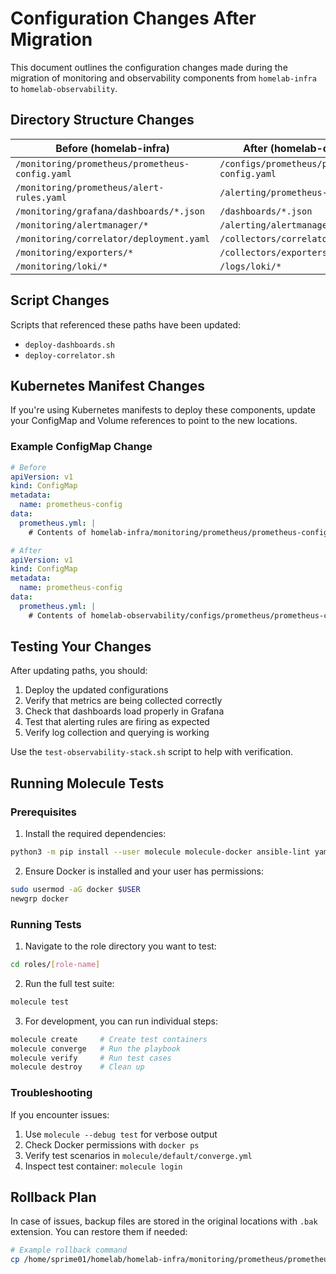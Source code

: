 # Configuration Changes After Migration

This document outlines the configuration changes made during the migration of monitoring and observability components from `homelab-infra` to `homelab-observability`.

## Directory Structure Changes

| Before (homelab-infra) | After (homelab-observability) |
|------------------------|-------------------------------|
| `/monitoring/prometheus/prometheus-config.yaml` | `/configs/prometheus/prometheus-config.yaml` |
| `/monitoring/prometheus/alert-rules.yaml` | `/alerting/prometheus-rules.yaml` |
| `/monitoring/grafana/dashboards/*.json` | `/dashboards/*.json` |
| `/monitoring/alertmanager/*` | `/alerting/alertmanager/*` |
| `/monitoring/correlator/deployment.yaml` | `/collectors/correlator/deployment.yaml` |
| `/monitoring/exporters/*` | `/collectors/exporters/*` |
| `/monitoring/loki/*` | `/logs/loki/*` |

## Script Changes

Scripts that referenced these paths have been updated:
- `deploy-dashboards.sh`
- `deploy-correlator.sh`

## Kubernetes Manifest Changes

If you're using Kubernetes manifests to deploy these components, update your ConfigMap and Volume references to point to the new locations.

### Example ConfigMap Change

```yaml
# Before
apiVersion: v1
kind: ConfigMap
metadata:
  name: prometheus-config
data:
  prometheus.yml: |
    # Contents of homelab-infra/monitoring/prometheus/prometheus-config.yaml

# After
apiVersion: v1
kind: ConfigMap
metadata:
  name: prometheus-config
data:
  prometheus.yml: |
    # Contents of homelab-observability/configs/prometheus/prometheus-config.yaml
```

## Testing Your Changes

After updating paths, you should:

1. Deploy the updated configurations
2. Verify that metrics are being collected correctly
3. Check that dashboards load properly in Grafana
4. Test that alerting rules are firing as expected
5. Verify log collection and querying is working

Use the `test-observability-stack.sh` script to help with verification.

## Running Molecule Tests

### Prerequisites
1. Install the required dependencies:
```bash
python3 -m pip install --user molecule molecule-docker ansible-lint yamllint
```

2. Ensure Docker is installed and your user has permissions:
```bash
sudo usermod -aG docker $USER
newgrp docker
```

### Running Tests

1. Navigate to the role directory you want to test:
```bash
cd roles/[role-name]
```

2. Run the full test suite:
```bash
molecule test
```

3. For development, you can run individual steps:
```bash
molecule create     # Create test containers
molecule converge   # Run the playbook
molecule verify     # Run test cases
molecule destroy    # Clean up
```

### Troubleshooting

If you encounter issues:

1. Use `molecule --debug test` for verbose output
2. Check Docker permissions with `docker ps`
3. Verify test scenarios in `molecule/default/converge.yml`
4. Inspect test container: `molecule login`

## Rollback Plan

In case of issues, backup files are stored in the original locations with `.bak` extension. You can restore them if needed:

```bash
# Example rollback command
cp /home/sprime01/homelab/homelab-infra/monitoring/prometheus/prometheus-config.yaml.bak /home/sprime01/homelab/homelab-infra/monitoring/prometheus/prometheus-config.yaml
```
